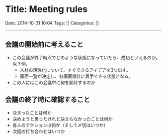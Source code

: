 # Title: Meeting rules

Date: 2014-10-31 10:04
Tags: []
Categories: []

---
## 会議の開始前に考えること

* この会議が終了時点でどのような状態になっていたら、成功といえるのか。以下例。
    * 人材の活性化について、すぐできるアイデアを3つ出す。
    * 画面一覧が決定し、各画面設計に着手できる状態となる。
* この人にはこの会議中に何を期待するのか

## 会議の終了時に確認すること

* 決まったことは何か
* 決めようと思ったけれど決まらなかったことは何か
* 各人のアクションは何か（そして〆切はいつか）
* 次回の打ち合わせはいつか

